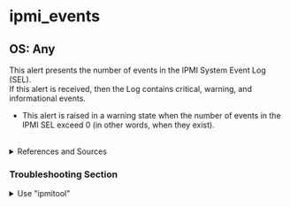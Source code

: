 # ipmi_events

## OS: Any

This alert presents the number of events in the IPMI System Event Log (SEL).  
If this alert is received, then the Log contains critical, warning, and informational events.

- This alert is raised in a warning state when the number of events in the IPMI SEL exceed 0
  (in other words, when they exist).

<br>

<details>
<summary>References and Sources</summary>

1. ["ipmitool" manual page](
   https://linux.die.net/man/1/ipmitool)

</details>

### Troubleshooting Section

<details>
<summary>Use "ipmitool"</summary>


> ipmitool is a utility for managing and configuring devices that support
> the Intelligent Platform Management Interface. [Github](https://github.com/ipmitool/ipmitool)

You can view the System Event Log using ipmitool, by running the command:

```
root@netdata~ # ipmitool sel list
```

You can find more info and commands in the [manual page](https://linux.die.net/man/1/ipmitool)
</details>